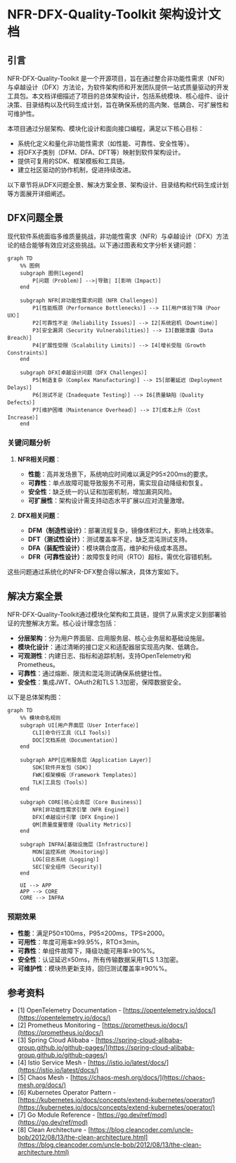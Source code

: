 # NFR-DFX-Quality-Toolkit 架构设计文档

## 引言

NFR-DFX-Quality-Toolkit 是一个开源项目，旨在通过整合非功能性需求（NFR）与卓越设计（DFX）方法论，为软件架构师和开发团队提供一站式质量驱动的开发工具包。本文档详细描述了项目的总体架构设计，包括系统模块、核心组件、设计决策、目录结构以及代码生成计划，旨在确保系统的高内聚、低耦合、可扩展性和可维护性。

本项目通过分层架构、模块化设计和面向接口编程，满足以下核心目标：
- 系统化定义和量化非功能性需求（如性能、可靠性、安全性等）。
- 将DFX子类别（DFM、DFA、DFT等）映射到软件架构设计。
- 提供可复用的SDK、框架模板和工具链。
- 建立社区驱动的协作机制，促进持续改进。

以下章节将从DFX问题全景、解决方案全景、架构设计、目录结构和代码生成计划等方面展开详细阐述。

## DFX问题全景

现代软件系统面临多维质量挑战，非功能性需求（NFR）与卓越设计（DFX）方法论的结合能够有效应对这些挑战。以下通过图表和文字分析关键问题：

```mermaid
graph TD
    %% 图例
    subgraph 图例[Legend]
        P[问题（Problem）] -->|导致| I[影响（Impact）]
    end
    
    subgraph NFR[非功能性需求问题（NFR Challenges）]
        P1[性能瓶颈（Performance Bottlenecks）] --> I1[用户体验下降（Poor UX）]
        P2[可靠性不足（Reliability Issues）] --> I2[系统宕机（Downtime）]
        P3[安全漏洞（Security Vulnerabilities）] --> I3[数据泄露（Data Breach）]
        P4[扩展性受限（Scalability Limits）] --> I4[增长受阻（Growth Constraints）]
    end
    
    subgraph DFX[卓越设计问题（DFX Challenges）]
        P5[制造复杂（Complex Manufacturing）] --> I5[部署延迟（Deployment Delays）]
        P6[测试不足（Inadequate Testing）] --> I6[质量缺陷（Quality Defects）]
        P7[维护困难（Maintenance Overhead）] --> I7[成本上升（Cost Increase）]
    end
````

### 关键问题分析

1. **NFR相关问题**：

   * **性能**：高并发场景下，系统响应时间难以满足P95≤200ms的要求。
   * **可靠性**：单点故障可能导致服务不可用，需实现自动降级和恢复。
   * **安全性**：缺乏统一的认证和加密机制，增加漏洞风险。
   * **可扩展性**：架构设计需支持动态水平扩展以应对流量激增。

2. **DFX相关问题**：

   * **DFM（制造性设计）**：部署流程复杂，镜像体积过大，影响上线效率。
   * **DFT（测试性设计）**：测试覆盖率不足，缺乏混沌测试支持。
   * **DFA（装配性设计）**：模块耦合度高，维护和升级成本高昂。
   * **DFR（可靠性设计）**：故障恢复时间（RTO）超标，需优化容错机制。

这些问题通过系统化的NFR-DFX整合得以解决，具体方案如下。

## 解决方案全景

NFR-DFX-Quality-Toolkit通过模块化架构和工具链，提供了从需求定义到部署验证的完整解决方案。核心设计理念包括：

* **分层架构**：分为用户界面层、应用服务层、核心业务层和基础设施层。
* **模块化设计**：通过清晰的接口定义和适配器层实现高内聚、低耦合。
* **可观测性**：内建日志、指标和追踪机制，支持OpenTelemetry和Prometheus。
* **可靠性**：通过熔断、限流和混沌测试确保系统健壮性。
* **安全性**：集成JWT、OAuth2和TLS 1.3加密，保障数据安全。

以下是总体架构图：

```mermaid
graph TD
    %% 模块命名规则
    subgraph UI[用户界面层（User Interface）]
        CLI[命令行工具（CLI Tools）]
        DOC[文档系统（Documentation）]
    end
    
    subgraph APP[应用服务层（Application Layer）]
        SDK[软件开发包（SDK）]
        FWK[框架模板（Framework Templates）]
        TLK[工具包（Tools）]
    end
    
    subgraph CORE[核心业务层（Core Business）]
        NFR[非功能性需求引擎（NFR Engine）]
        DFX[卓越设计引擎（DFX Engine）]
        QM[质量度量管理（Quality Metrics）]
    end
    
    subgraph INFRA[基础设施层（Infrastructure）]
        MON[监控系统（Monitoring）]
        LOG[日志系统（Logging）]
        SEC[安全组件（Security）]
    end
    
    UI --> APP
    APP --> CORE
    CORE --> INFRA
```

### 预期效果

* **性能**：满足P50≤100ms，P95≤200ms，TPS≥2000。
* **可用性**：年度可用率≥99.95%，RTO≤3min。
* **可靠性**：单组件故障下，降级功能可用率≥90%%。
* **安全性**：认证延迟≤50ms，所有传输数据采用TLS 1.3加密。
* **可维护性**：模块热更新支持，回归测试覆盖率≥90%%。

## 参考资料

- \[1] OpenTelemetry Documentation - [https://opentelemetry.io/docs/](https://opentelemetry.io/docs/)
- \[2] Prometheus Monitoring - [https://prometheus.io/docs/](https://prometheus.io/docs/)
- \[3] Spring Cloud Alibaba - [https://spring-cloud-alibaba-group.github.io/github-pages/](https://spring-cloud-alibaba-group.github.io/github-pages/)
- \[4] Istio Service Mesh - [https://istio.io/latest/docs/](https://istio.io/latest/docs/)
- \[5] Chaos Mesh - [https://chaos-mesh.org/docs/](https://chaos-mesh.org/docs/)
- \[6] Kubernetes Operator Pattern - [https://kubernetes.io/docs/concepts/extend-kubernetes/operator/](https://kubernetes.io/docs/concepts/extend-kubernetes/operator/)
- \[7] Go Module Reference - [https://go.dev/ref/mod](https://go.dev/ref/mod)
- \[8] Clean Architecture - [https://blog.cleancoder.com/uncle-bob/2012/08/13/the-clean-architecture.html](https://blog.cleancoder.com/uncle-bob/2012/08/13/the-clean-architecture.html)